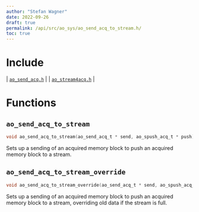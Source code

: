 ```yaml
---
author: "Stefan Wagner"
date: 2022-09-26
draft: true
permalink: /api/src/ao_sys/ao_send_acq_to_stream.h/
toc: true
---
```


# Include

| [`ao_send_acq.h`](ao_send_acq.h.md) |
| [`ao_stream4acq.h`](ao_stream4acq.h.md) |

# Functions

## `ao_send_acq_to_stream`

```c
void ao_send_acq_to_stream(ao_send_acq_t * send, ao_spush_acq_t * push);
```

Sets up a sending of an acquired memory block to push an acquired memory block to a stream.

## `ao_send_acq_to_stream_override`

```c
void ao_send_acq_to_stream_override(ao_send_acq_t * send, ao_spush_acq_t * push);
```

Sets up a sending of an acquired memory block to push an acquired memory block to a stream, overriding old data if the stream is full.
